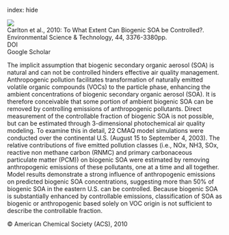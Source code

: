 index: hide

<div class="Citation">
    <div class="Citation-thumb CitationThumb-linked"  data-href="https://doi.org/10.1021/es903506b">
      <img src="https://static.claimspace.cloud/climate-study-static/refs/thumbs/11/Carlton_et_al_2010-thumb.png" />
    </div>

  <div class="Citation-body">
    <div class="Citation-text">Carlton et al., 2010: To What Extent Can Biogenic SOA be Controlled?. <span class="Article-journal">Environmental Science & Technology, </span><span class="Article-volume">44, </span>3376-3380pp.</div>
    <div class="Citation-links">
      <div class="CitationLink" data-href="https://doi.org/10.1021/es903506b">
        <div class="CitationLink-icon CitationLink-Doi"></div>
        <div class="CitationLink-text">DOI</div>
      </div>
      <div class="CitationLink" data-href="https://scholar.google.com/scholar?q=10.1021/es903506b">
        <div class="CitationLink-icon CitationLink-Scholar"></div>
        <div class="CitationLink-text">Google Scholar</div>
      </div>
    </div>
  </div>
</div>

The implicit assumption that biogenic secondary organic aerosol (SOA) is natural and can not be controlled hinders effective air quality management. Anthropogenic pollution facilitates transformation of naturally emitted volatile organic compounds (VOCs) to the particle phase, enhancing the ambient concentrations of biogenic secondary organic aerosol (SOA). It is therefore conceivable that some portion of ambient biogenic SOA can be removed by controlling emissions of anthropogenic pollutants. Direct measurement of the controllable fraction of biogenic SOA is not possible, but can be estimated through 3-dimensional photochemical air quality modeling. To examine this in detail, 22 CMAQ model simulations were conducted over the continental U.S. (August 15 to September 4, 2003). The relative contributions of five emitted pollution classes (i.e., NOx, NH3, SOx, reactive non methane carbon (RNMC) and primary carbonaceous particulate matter (PCM)) on biogenic SOA were estimated by removing anthropogenic emissions of these pollutants, one at a time and all together. Model results demonstrate a strong influence of anthropogenic emissions on predicted biogenic SOA concentrations, suggesting more than 50% of biogenic SOA in the eastern U.S. can be controlled. Because biogenic SOA is substantially enhanced by controllable emissions, classification of SOA as biogenic or anthropogenic based solely on VOC origin is not sufficient to describe the controllable fraction.

<div class="Citation-copy">
&copy; American Chemical Society (ACS), 2010
</div>